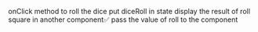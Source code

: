 <!-- As a user, I can click on the box to roll the dice and see the result of my roll in the box. -->

onClick method to roll the dice
put diceRoll in state
display the result of roll
square in another component✅
pass the value of roll to the component

<!-- As a user, I can see my roll logged and see the roll log continue to grow as I roll the dice. -->
